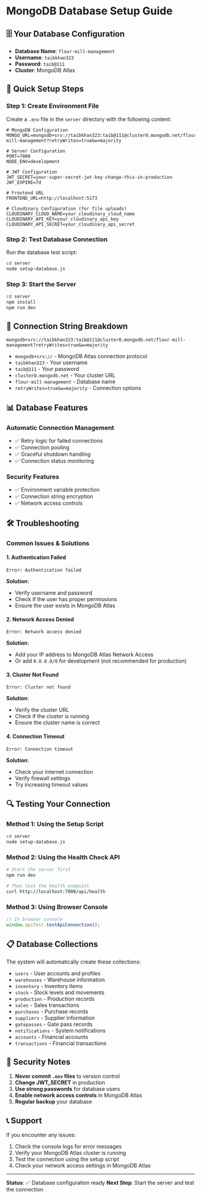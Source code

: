 # MongoDB Database Setup Guide

## 🗄️ **Your Database Configuration**

- **Database Name**: `flour-mill-management`
- **Username**: `taibkhan323`
- **Password**: `taib@111`
- **Cluster**: MongoDB Atlas

## 🚀 **Quick Setup Steps**

### **Step 1: Create Environment File**
Create a `.env` file in the `server` directory with the following content:

```env
# MongoDB Configuration
MONGO_URL=mongodb+srv://taibkhan323:taib@111@cluster0.mongodb.net/flour-mill-management?retryWrites=true&w=majority

# Server Configuration
PORT=7000
NODE_ENV=development

# JWT Configuration
JWT_SECRET=your-super-secret-jwt-key-change-this-in-production
JWT_EXPIRE=7d

# Frontend URL
FRONTEND_URL=http://localhost:5173

# Cloudinary Configuration (for file uploads)
CLOUDINARY_CLOUD_NAME=your_cloudinary_cloud_name
CLOUDINARY_API_KEY=your_cloudinary_api_key
CLOUDINARY_API_SECRET=your_cloudinary_api_secret
```

### **Step 2: Test Database Connection**
Run the database test script:

```bash
cd server
node setup-database.js
```

### **Step 3: Start the Server**
```bash
cd server
npm install
npm run dev
```

## 🔧 **Connection String Breakdown**

```
mongodb+srv://taibkhan323:taib@111@cluster0.mongodb.net/flour-mill-management?retryWrites=true&w=majority
```

- `mongodb+srv://` - MongoDB Atlas connection protocol
- `taibkhan323` - Your username
- `taib@111` - Your password
- `cluster0.mongodb.net` - Your cluster URL
- `flour-mill-management` - Database name
- `retryWrites=true&w=majority` - Connection options

## 📊 **Database Features**

### **Automatic Connection Management**
- ✅ Retry logic for failed connections
- ✅ Connection pooling
- ✅ Graceful shutdown handling
- ✅ Connection status monitoring

### **Security Features**
- ✅ Environment variable protection
- ✅ Connection string encryption
- ✅ Network access controls

## 🛠️ **Troubleshooting**

### **Common Issues & Solutions**

#### **1. Authentication Failed**
```
Error: Authentication failed
```
**Solution**: 
- Verify username and password
- Check if the user has proper permissions
- Ensure the user exists in MongoDB Atlas

#### **2. Network Access Denied**
```
Error: Network access denied
```
**Solution**:
- Add your IP address to MongoDB Atlas Network Access
- Or add `0.0.0.0/0` for development (not recommended for production)

#### **3. Cluster Not Found**
```
Error: Cluster not found
```
**Solution**:
- Verify the cluster URL
- Check if the cluster is running
- Ensure the cluster name is correct

#### **4. Connection Timeout**
```
Error: Connection timeout
```
**Solution**:
- Check your internet connection
- Verify firewall settings
- Try increasing timeout values

## 🔍 **Testing Your Connection**

### **Method 1: Using the Setup Script**
```bash
cd server
node setup-database.js
```

### **Method 2: Using the Health Check API**
```bash
# Start the server first
npm run dev

# Then test the health endpoint
curl http://localhost:7000/api/health
```

### **Method 3: Using Browser Console**
```javascript
// In browser console
window.apiTest.testApiConnection();
```

## 📋 **Database Collections**

The system will automatically create these collections:

- `users` - User accounts and profiles
- `warehouses` - Warehouse information
- `inventory` - Inventory items
- `stock` - Stock levels and movements
- `production` - Production records
- `sales` - Sales transactions
- `purchases` - Purchase records
- `suppliers` - Supplier information
- `gatepasses` - Gate pass records
- `notifications` - System notifications
- `accounts` - Financial accounts
- `transactions` - Financial transactions

## 🚨 **Security Notes**

1. **Never commit `.env` files** to version control
2. **Change JWT_SECRET** in production
3. **Use strong passwords** for database users
4. **Enable network access controls** in MongoDB Atlas
5. **Regular backup** your database

## 📞 **Support**

If you encounter any issues:

1. Check the console logs for error messages
2. Verify your MongoDB Atlas cluster is running
3. Test the connection using the setup script
4. Check your network access settings in MongoDB Atlas

---

**Status**: ✅ Database configuration ready
**Next Step**: Start the server and test the connection

